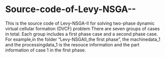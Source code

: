 # Source-code-of-Levy-NSGA--
This is the source code of Levy-NSGA-Ⅱ for solving two-phase dynamic virtual cellular formation (DVCF) problem
There are seven groups of cases in total. Each group includes a first phase case and a second phase case. 
For example,in the folder “Levy-NSGAⅡ_the first phase”, the machinedata_1 and the processingdata_1 is the resouce information 
and the part information of case 1 in the first phase. 
